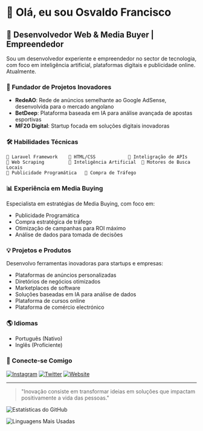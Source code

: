 # 👋 Olá, eu sou Osvaldo Francisco

## 💼 Desenvolvedor Web & Media Buyer | Empreendedor

Sou um desenvolvedor experiente e empreendedor no sector de tecnologia, com foco em inteligência artificial, plataformas digitais e publicidade online. Atualmente.

### 🚀 Fundador de Projetos Inovadores

- **RedeAO**: Rede de anúncios semelhante ao Google AdSense, desenvolvida para o mercado angolano
- **BetDeep**: Plataforma baseada em IA para análise avançada de apostas esportivas
- **MF20 Digital**: Startup focada em soluções digitais inovadoras

### 🛠️ Habilidades Técnicas

```
📌 Laravel Framework    📌 HTML/CSS            📌 Inteligração de APIs
📌 Web Scraping         📌 Inteligência Artificial  📌 Motores de Busca Locais
📌 Publicidade Programática   📌 Compra de Tráfego
```

### 📊 Experiência em Media Buying

Especialista em estratégias de Media Buying, com foco em:
- Publicidade Programática
- Compra estratégica de tráfego
- Otimização de campanhas para ROI máximo
- Análise de dados para tomada de decisões

### 💡 Projetos e Produtos

Desenvolvo ferramentas inovadoras para startups e empresas:
- Plataformas de anúncios personalizadas
- Diretórios de negócios otimizados
- Marketplaces de software
- Soluções baseadas em IA para análise de dados
- Plataforma de cursos online
- Plataforma de comércio electrónico

### 🌎 Idiomas

- Português (Nativo)
- Inglês (Proficiente)

### 🔗 Conecte-se Comigo

[![Instagram](https://img.shields.io/badge/Instagram-E4405F?style=for-the-badge&logo=instagram&logoColor=white)](https://instagram.com/osvaldomf20)
[![Twitter](https://img.shields.io/badge/Twitter-1DA1F2?style=for-the-badge&logo=twitter&logoColor=white)](https://twitter.com/osvaldomf20)
[![Website](https://img.shields.io/badge/Website-FF5722?style=for-the-badge&logo=google-chrome&logoColor=white)](https://angoblog.com)

---

> "Inovação consiste em transformar ideias em soluções que impactam positivamente a vida das pessoas."

![Estatísticas do GitHub](https://github-readme-stats.vercel.app/api?username=seu-usuario&show_icons=true&theme=radical)

![Linguagens Mais Usadas](https://github-readme-stats.vercel.app/api/top-langs/?username=OsvaldoFrancisco&layout=compact&theme=radical)
